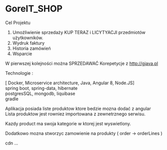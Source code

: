 # GoreIT_SHOP

Cel Projektu 

1) Umożliwienie sprzedaży KUP TERAZ i LICYTYACJI przedmiotów użytkowników.
2) Wydruk faktury
3) Historia zamówień
4) Wsparcie

W pierwszej kolejności można SPRZEDAWAĆ Korepetycje z http://gjava.pl

Technologie : 

[ Docker, Microservice architecture, Java, Angular 8, Node.JS] \
spring boot, spring-data, hibernate \
postgresSQL, mongodb, liquibase \
gradle

Aplikacja posiada liste produktow ktore bedzie mozna dodać z angular \
Lista produktow jest rowniez importowana z zewnetrznego serwisu. 

Kazdy product ma swoja kategorie w ktorej jest wyswietlony.

Dodatkowo mozna stworzyc zamowienie na produkty ( order -> orderLines )

cdn ...
